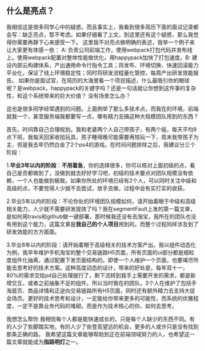## 什么是亮点？ 
我相信这是很多同学心中的疑惑，而且事实上，我看到很多简历下面的面试记录都会写：缺乏亮点，暂不考虑。如果仔细看了上文，到这里还有这个疑惑，那么我觉得你需要再静下心来感受一下。
这里我不对亮点做明确的表述，我举一个例子来让大家更有体感一些：
A: 负责公司前端工作，使用webpack打包代码并发布线上。使用webpack配置对整体性能做优化，用happypack加快了打包速度。B: 建设内部云构建体系，产出通用命令行指令工具；将发布、环境切换、快速回滚能力平台化，保证了线上环境稳定性；同时将研发流程量化管控，每周产出研发效能报告。
如果你是面试官，在简历的大海里看一个项目描述，什么最吸引你的眼球呢？是webpack，happypack的关键字吗？还是一句话就让你想到这件事的复杂性，和这个系统带来的巨大价值？
没有场景怎么办？ 

这也是很多同学经常遇到的问题。上面例举了那么多技术点，而我在的环境，前端就我一个，甚至服务端我都要写一点，哪有精力去搞这种大规模团队用到的东西？

首先，时间靠自己合理规划。我和老婆两个人自己带孩子，有两个娃，每天平均9点下班，我每天回家收拾玩具，孩子睡得晚可能需要再陪玩一下，周末我带孩子为主，但是我去年仍然白金了2个ps4的游戏。在时间问题排除之后，我建议分三个阶段：

1.**毕业3年以内的阶段**：**不用着急**，你的选择很多，你可以核对上面初级的点，看自己是否都做到了，没做到就去好好学习吧，初级的技术要点对团队规模没有依赖，一个人也能做到极致。如果你所处的环境已经有2个人，可以同时关注中级和高级的点，不要觉得人少就不去尝试，放手去做，过程中会有实打实的收获。

2.毕业5年以内的阶段：不论你处的环境团队规模如何，请开始着眼于中级和高级相关能力，人少就不需要研发提效了吗？我在segmentFault上发的第一篇文章，是如何用travis和github做一键部署，那时候我还没有去淘宝，我所在的团队也没有用到这个能力，这篇文章是**我自己的个人项目**用到的。而整个过程同样涉及到了研发效能的方方面面。

3.毕业8年以内的阶段：请开始着眼于高级相关的技术方案产出。我以组件动态化为例，我早年维护手机淘宝的整个交易链路H5页面，所有页面的ui部分都是细粒度组件化抽离，通过配置下发页面结构的。即使一个人维护一个页面，也要竭尽所能去思考好的技术方案。这种高度动态的设计，带来的好处是，每年双十一，80%的需求交给pd自己处理就行了，剩下流转到我手上需要开发的需求，都是新增交互，或者之前抽象不足的组件。所以当时我在的团队，3个人在维护了包括手淘首页、商品详情和正逆向交易链路所有H5页面，同时还有额外精力去支持大促会场页。更好的技术思考和设计，一定能给你带来更多的可能性，而系统的优雅程度，一定不是靠业务代码的堆砌，而是作为技术核心的你，如何去思考。

我想怎么帮你
我相信每个人都是能快速成长的，只是每个人缺少的东西不同。有的人少了些脚踏实地，有的人少了些登高望远的机会，更多的人或许只是没有找到那条正确的路。
我希望这篇文章能够帮助到正在前端领域努力的人，也希望这一篇文章就能成为**指路明灯**之一。